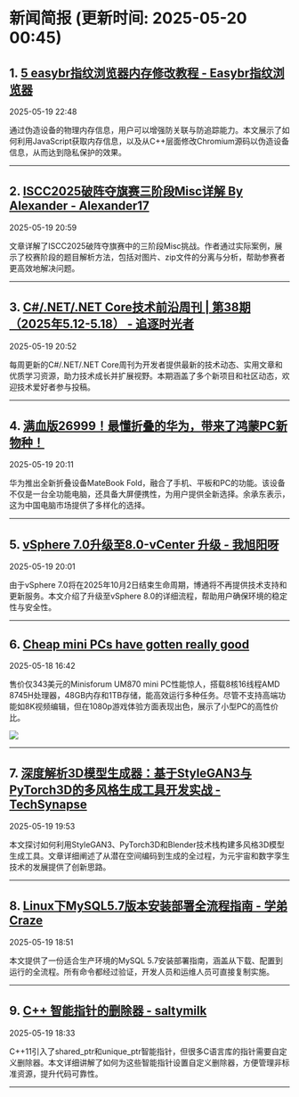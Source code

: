 # 新闻简报 (更新时间: 2025-05-20 00:45)

## 1. [5 easybr指纹浏览器内存修改教程 - Easybr指纹浏览器](https://www.cnblogs.com/easybr1/p/18884233)  
2025-05-19 22:48  

通过伪造设备的物理内存信息，用户可以增强防关联与防追踪能力。本文展示了如何利用JavaScript获取内存信息，以及从C++层面修改Chromium源码以伪造设备信息，从而达到隐私保护的效果。  

---

## 2. [ISCC2025破阵夺旗赛三阶段Misc详解 By Alexander - Alexander17](https://www.cnblogs.com/alexander17/p/18884879)  
2025-05-19 20:59  

文章详解了ISCC2025破阵夺旗赛中的三阶段Misc挑战。作者通过实际案例，展示了校赛阶段的题目解析方法，包括对图片、zip文件的分离与分析，帮助参赛者更高效地解决问题。  

---

## 3. [C#/.NET/.NET Core技术前沿周刊 | 第38期（2025年5.12-5.18） - 追逐时光者](https://www.cnblogs.com/Can-daydayup/p/18884868)  
2025-05-19 20:52  

每周更新的C#/.NET/.NET Core周刊为开发者提供最新的技术动态、实用文章和优质学习资源，助力技术成长并扩展视野。本期涵盖了多个新项目和社区动态，欢迎技术爱好者参与投稿。  

---

## 4. [满血版26999！最懂折叠的华为，带来了鸿蒙PC新物种！](https://www.51cto.com/article/816000.html)  
2025-05-19 20:11  

华为推出全新折叠设备MateBook Fold，融合了手机、平板和PC的功能。该设备不仅是一台全功能电脑，还具备大屏便携性，为用户提供全新选择。余承东表示，这为中国电脑市场提供了多样化的选择。  

---

## 5. [vSphere 7.0升级至8.0-vCenter 升级 - 我旭阳呀](https://www.cnblogs.com/youxuyang/p/18884806)  
2025-05-19 20:01  

由于vSphere 7.0将在2025年10月2日结束生命周期，博通将不再提供技术支持和更新服务。本文介绍了升级至vSphere 8.0的详细流程，帮助用户确保环境的稳定性与安全性。  

---

## 6. [Cheap mini PCs have gotten really good](https://app.daily.dev/posts/cheap-mini-pcs-have-gotten-really-good-6hjijcvl3)  
2025-05-18 16:42  

售价仅343美元的Minisforum UM870 mini PC性能惊人，搭载8核16线程AMD 8745H处理器，48GB内存和1TB存储，能高效运行多种任务。尽管不支持高端功能如8K视频编辑，但在1080p游戏体验方面表现出色，展示了小型PC的高性价比。  

![](https://media.daily.dev/image/upload/f_auto,q_auto/v1/posts/d3a3f7aa9043cbaa366a805064d566cc?_a=AQAEuj9)

---

## 7. [深度解析3D模型生成器：基于StyleGAN3与PyTorch3D的多风格生成工具开发实战 - TechSynapse](https://www.cnblogs.com/TS86/p/18884807)  
2025-05-19 19:53  

本文探讨如何利用StyleGAN3、PyTorch3D和Blender技术栈构建多风格3D模型生成工具。文章详细阐述了从潜在空间编码到生成的全过程，为元宇宙和数字孪生技术的发展提供了创新思路。  

---

## 8. [Linux下MySQL5.7版本安装部署全流程指南 - 学弟Craze](https://www.cnblogs.com/jiamiing/p/18884721)  
2025-05-19 18:51  

本文提供了一份适合生产环境的MySQL 5.7安装部署指南，涵盖从下载、配置到运行的全流程。所有命令都经过验证，开发人员和运维人员可直接复制实施。  

---

## 9. [C++ 智能指针的删除器 - saltymilk](https://www.cnblogs.com/saltymilk/p/18866862)  
2025-05-19 18:33  

C++11引入了shared_ptr和unique_ptr智能指针，但很多C语言库的指针需要自定义删除器。本文详细讲解了如何为这些智能指针设置自定义删除器，方便管理非标准资源，提升代码可靠性。  

---